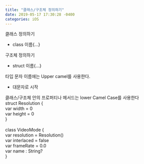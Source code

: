 ```yaml
---
title: "클래스/구조체 정의하기"
date: 2019-05-17 17:30:28 -0400
categories: iOS
---
```

클래스 정의하기
- class 이름{...}

구조체 정의하기
- struct 이름{...}

타입 문자 이름에는 Upper camel를 사용한다.
- 대문자로 시작

클래스/구조체 안의 프로퍼티나 메서드는 lower Camel Case를 사용한다<br>
struct Resolution {<br>
      var width = 0<br>
      var height = 0<br>
}<br>
<br>
class VideoMode {<br>
    var resolution = Resolution()<br>
    var interlaced = false<br>
    var frameRate = 0.0<br>
    var name : String?<br>
 }
